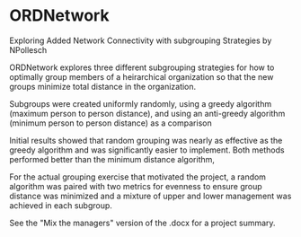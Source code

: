# ORDNetwork
Exploring Added Network Connectivity with subgrouping Strategies by NPollesch

ORDNetwork explores three different subgrouping strategies for how to optimally group members of
a heirarchical organization so that the new groups minimize total distance in the organization.

Subgroups were created uniformly randomly, using a greedy algorithm (maximum person to person distance), and using an 
anti-greedy algorithm (minimum person to person distance) as a comparison

Initial results showed that random grouping was nearly as effective as the greedy algorithm and was
significantly easier to implement.  Both methods performed better than the minimum distance algorithm, 

For the actual grouping exercise that motivated the project, a random algorithm 
was paired with two metrics for evenness to ensure group distance was minimized 
and a mixture of upper and lower management was achieved in each subgroup.

See the "Mix the managers" version of the .docx for a project summary.
